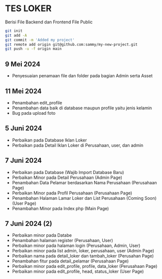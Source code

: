 # TES LOKER
Berisi File Backend dan Frontend
File Public

```bash
git init
git add -A
git commit -m 'Added my project'
git remote add origin git@github.com:sammy/my-new-project.git
git push -u -f origin main
```

## 9 Mei 2024
- Penyesuaian penamaan file dan folder pada bagian Admin serta Asset

## 11 Mei 2024
- Penambahan edit_profile
- Penambahan data baik di database maupun profile yaitu jenis kelamin
- Bug pada upload foto

## 5 Juni 2024
- Perbaikan pada Database Iklan Loker
- Perbaikan pada Detail Iklan Loker di Perusahaan, user, dan admin

## 7 Juni 2024
- Perbaikan pada Database (Wajib Import Database Baru)
- Perbaikan Minor pada Detail Perusahaan (Admin Page)
- Penambahan Data Pelamar berdasarkan Nama Perusahaan (Perusahaan Page)
- Perbaikan Minor pada Profil Perusahaan (Perusahaan Page)
- Penambahan Halaman Lamar Loker dan List Perusahaan (Coming Soon) (User Page)
- Penambahan Minor pada Index php (Main Page)

## 7 Juni 2024 (2)
- Perbaikan minor pada Databe
- Penambahan halaman register (Perusahaan, User)
- Perbaikan minor pada halaman login (Perusahaan, Admin, User)
- Perbaikan minor pada list admin, loker, perusahaan, user (Admin Page)
- Perbaikan nama pada detail_loker dan tambah_loker (Perusahan Page)
- Penambahan fitur pada detail_pelamar (Perusahaan Page)
- Perbaikan minor pada edit_profile, profile, data_loker (Perusahaan Page)
- Perbaikan minor pada edit_profile, head, status_loker (User Page)